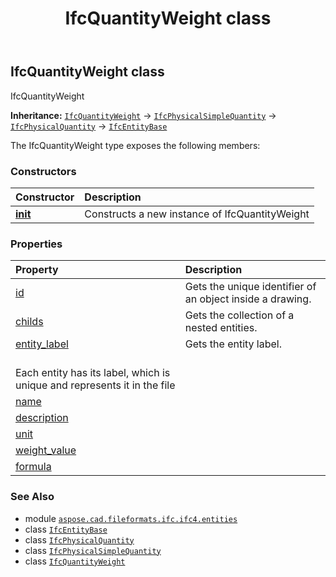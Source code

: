 ﻿---
title: IfcQuantityWeight class
second_title: Aspose.CAD for Python via .NET API References
description: 
type: docs
weight: 4930
url: /python-net/aspose.cad.fileformats.ifc.ifc4.entities/ifcquantityweight/
is_root: false
---

## IfcQuantityWeight class

IfcQuantityWeight



**Inheritance:** [`IfcQuantityWeight`](/cad/python-net/aspose.cad.fileformats.ifc.ifc4.entities/ifcquantityweight) → 
[`IfcPhysicalSimpleQuantity`](/cad/python-net/aspose.cad.fileformats.ifc.ifc4.entities/ifcphysicalsimplequantity) → 
[`IfcPhysicalQuantity`](/cad/python-net/aspose.cad.fileformats.ifc.ifc4.entities/ifcphysicalquantity) → 
[`IfcEntityBase`](/cad/python-net/aspose.cad.fileformats.ifc/ifcentitybase)



The IfcQuantityWeight type exposes the following members:

### Constructors
| Constructor | Description |
| :- | :- |
| [__init__](/cad/python-net/aspose.cad.fileformats.ifc.ifc4.entities/ifcquantityweight/__init__/#) | Constructs a new instance of IfcQuantityWeight |


### Properties
| Property | Description |
| :- | :- |
| [id](/cad/python-net/aspose.cad.fileformats.ifc.ifc4.entities/ifcquantityweight/id) | Gets the unique identifier of an object inside a drawing. |
| [childs](/cad/python-net/aspose.cad.fileformats.ifc.ifc4.entities/ifcquantityweight/childs) | Gets the collection of a nested entities. |
| [entity_label](/cad/python-net/aspose.cad.fileformats.ifc.ifc4.entities/ifcquantityweight/entity_label) | Gets the entity label.<br/>Each entity has its label, which is unique and represents it in the file |
| [name](/cad/python-net/aspose.cad.fileformats.ifc.ifc4.entities/ifcquantityweight/name) |  |
| [description](/cad/python-net/aspose.cad.fileformats.ifc.ifc4.entities/ifcquantityweight/description) |  |
| [unit](/cad/python-net/aspose.cad.fileformats.ifc.ifc4.entities/ifcquantityweight/unit) |  |
| [weight_value](/cad/python-net/aspose.cad.fileformats.ifc.ifc4.entities/ifcquantityweight/weight_value) |  |
| [formula](/cad/python-net/aspose.cad.fileformats.ifc.ifc4.entities/ifcquantityweight/formula) |  |



### See Also
* module [`aspose.cad.fileformats.ifc.ifc4.entities`](..)
* class [`IfcEntityBase`](/cad/python-net/aspose.cad.fileformats.ifc/ifcentitybase)
* class [`IfcPhysicalQuantity`](/cad/python-net/aspose.cad.fileformats.ifc.ifc4.entities/ifcphysicalquantity)
* class [`IfcPhysicalSimpleQuantity`](/cad/python-net/aspose.cad.fileformats.ifc.ifc4.entities/ifcphysicalsimplequantity)
* class [`IfcQuantityWeight`](/cad/python-net/aspose.cad.fileformats.ifc.ifc4.entities/ifcquantityweight)
